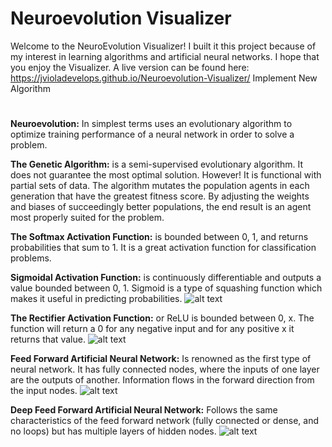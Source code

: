 # Neuroevolution Visualizer

Welcome to the NeuroEvolution Visualizer! I built it this project because of my interest in learning algorithms and artificial neural networks. I hope that you enjoy the Visualizer. A live version can be found here: <https://jvioladevelops.github.io/Neuroevolution-Visualizer/>
Implement New Algorithm
#

**Neuroevolution:** In simplest terms uses an evolutionary algorithm to optimize training performance of a neural network in order to solve a problem.

**The Genetic Algorithm:** is a semi-supervised evolutionary algorithm. It does not guarantee the most optimal solution. However! It is functional with partial sets of data. The algorithm mutates the population agents in each generation that have the greatest fitness score. By adjusting the weights and biases of succeedingly better populations, the end result is an agent most properly suited for the problem.

**The Softmax Activation Function:** is bounded between 0, 1, and returns probabilities that sum to 1. It is a great activation function for classification problems.

**Sigmoidal Activation Function:** is continuously differentiable and outputs a value bounded between 0, 1. Sigmoid is a type of squashing function which makes it useful in predicting probabilities.
![alt text](https://github.com/jvioladevelops/Neuroevolution-Visualizer/blob/master/public/images/Sigmoidgraph.png "Sigmoidal Graph")

**The Rectifier Activation Function:** or ReLU is bounded between 0, x. The function will return a 0 for any negative input and for any positive x it returns that value.
![alt text](https://github.com/jvioladevelops/Neuroevolution-Visualizer/blob/master/public/images/rectifiergraph.png "Rectifier Graph")


**Feed Forward Artificial Neural Network:** Is renowned as the first type of neural network. It has fully connected nodes, where the inputs of one layer are the outputs of another. Information flows in the forward direction from the input nodes.
![alt text](https://github.com/jvioladevelops/Neuroevolution-Visualizer/blob/master/public/images/feedforward.png "feedforward")

**Deep Feed Forward Artificial Neural Network:** Follows the same characteristics of the feed forward network (fully connected or dense, and no loops) but has multiple layers of hidden nodes.
![alt text](https://github.com/jvioladevelops/Neuroevolution-Visualizer/blob/master/public/images/deepfeedforward.png "deepfeedforward")

